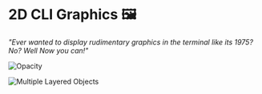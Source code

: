 # 2D CLI Graphics 🖼
*"Ever wanted to display rudimentary graphics in the terminal like its 1975? No? Well Now you can!"*

![Opacity](https://i.imgur.com/cQYMjy1.png " ")

![Multiple Layered Objects](https://i.imgur.com/8c10x9A.png " ")
